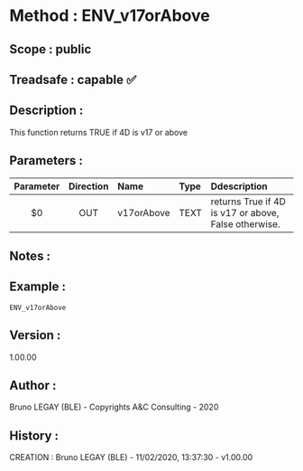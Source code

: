﻿# **Method :** ENV_v17orAbove## **Scope :** public## **Treadsafe :** capable ✅ ## **Description :** This function returns TRUE if 4D is v17 or above## **Parameters :** | Parameter | Direction | Name | Type | Ddescription | |:----:|:----:|:----|:----|:----| | $0 | OUT | v17orAbove | TEXT | returns True if 4D is v17 or above, False otherwise. | ## **Notes :** ## **Example :** ```ENV_v17orAbove```## **Version :** 1.00.00## **Author :** Bruno LEGAY (BLE) - Copyrights A&C Consulting - 2020## **History :**  CREATION : Bruno LEGAY (BLE) - 11/02/2020, 13:37:30 - v1.00.00